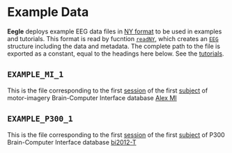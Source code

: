# Example Data

**Eegle** deploys example EEG data files in [NY format](#NY-format) to be used in examples and tutorials.
This format is read by fucntion [`readNY`](@ref), which creates an [`EEG`](@ref) structure including the data and metadata. 
The complete path to the file is exported as a constant, equal to the headings here below. See the [tutorials](#tutorials).

## `EXAMPLE_MI_1`

This is the file corresponding to the first [session](#session) of the first [subject](#subject) 
of motor-imagery Brain-Computer Interface database [Alex MI](#Database-Summary-for-MI-Paradigm)

## `EXAMPLE_P300_1`

This is the file corresponding to the first [session](#session) of the first [subject](#subject) 
of P300 Brain-Computer Interface database [bi2012-T](#bi2012)

